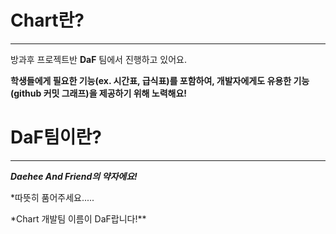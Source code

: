 # Chart란?

---

방과후 프로젝트반 **DaF** 팀에서 진행하고 있어요.

**학생들에게 필요한 기능(ex. 시간표, 급식표)를 포함하여, 개발자에게도 유용한 기능(github 커밋 그래프)을 제공하기 위해 노력해요!**

# DaF팀이란?

---

**_Daehee And Friend의 약자에요!_**

\*따뜻히 품어주세요.....

\*Chart 개발팀 이름이 DaF랍니다!\*\*

